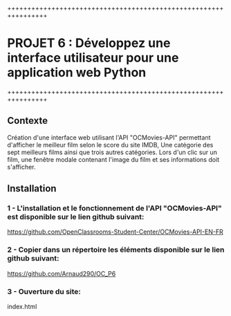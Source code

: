 ++++++++++++++++++++++++++++++++++++++++++++++++++++++++++++++++

# PROJET 6 : Développez une interface utilisateur pour une application web Python

++++++++++++++++++++++++++++++++++++++++++++++++++++++++++++++++

## Contexte

Création d'une interface web utilisant l'API "OCMovies-API" permettant d'afficher le meilleur film selon le score du site IMDB, 
Une catégorie des sept meilleurs films ainsi que trois autres catégories.
Lors d'un clic sur un film, une fenêtre modale contenant l'image du film et ses informations doit s'afficher.  


## Installation


### 1 - L'installation et le fonctionnement de l'API "OCMovies-API" est disponible sur le lien github suivant:
    

   https://github.com/OpenClassrooms-Student-Center/OCMovies-API-EN-FR


### 2 - Copier dans un répertoire les éléments disponible sur le lien github suivant:


   https://github.com/Arnaud290/OC_P6


### 3 - Ouverture du site:

   index.html
